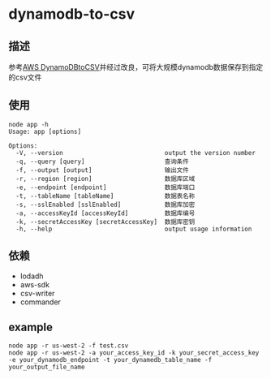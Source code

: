 # dynamodb-to-csv

## 描述
 参考[AWS DynamoDBtoCSV](https://github.com/edasque/DynamoDBtoCSV)并经过改良，可将大规模dynamodb数据保存到指定的csv文件

## 使用

```shell
node app -h
Usage: app [options]

Options:
  -V, --version                            output the version number
  -q, --query [query]                      查询条件
  -f, --output [output]                    输出文件
  -r, --region [region]                    数据库区域
  -e, --endpoint [endpoint]                数据库端口
  -t, --tableName [tableName]              数据表名称
  -s, --sslEnabled [sslEnabled]            数据库加密
  -a, --accessKeyId [accessKeyId]          数据库编号
  -k, --secretAccessKey [secretAccessKey]  数据库密钥
  -h, --help                               output usage information
```

## 依赖
- lodadh
- aws-sdk
- csv-writer
- commander

## example
``` shell
node app -r us-west-2 -f test.csv
node app -r us-west-2 -a your_access_key_id -k your_secret_access_key -e your_dynamodb_endpoint -t your_dynamedb_table_name -f your_output_file_name
```



